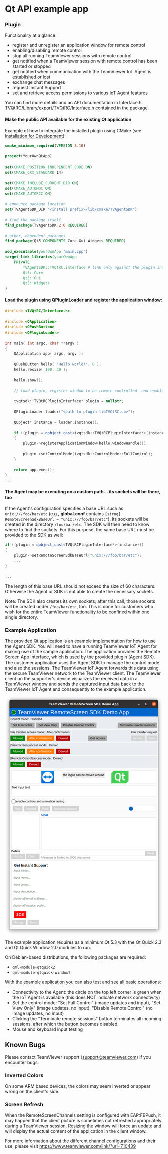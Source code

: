 # Qt API example app

### Plugin

Functionality at a glance:

* register and unregister an application window for remote control
* enabling/disabling remote control
* stop all running TeamViewer sessions with remote control
* get notified when a TeamViewer session with remote control has been started or stopped
* get notified when communication with the TeamViewer IoT Agent is established or lost
* exchange chat messages
* request Instant Support
* set and retrieve access permissions to various IoT Agent features

You can find more details and an API documentation in Interface.h [TVQtRC/Library/export/TVQtRC/Interface.h](../../TVQtRC/Library/export/TVQtRC/Interface.h) contained in the package.

#### Make the public API available for the existing Qt application

Example of how to integrate the installed plugin using CMake (see [Installation for Development](#installation-for-development)):

```cmake
cmake_minimum_required(VERSION 3.10)

project(YourOwnQtApp)

set(CMAKE_POSITION_INDEPENDENT_CODE ON)
set(CMAKE_CXX_STANDARD 14)

set(CMAKE_INCLUDE_CURRENT_DIR ON)
set(CMAKE_AUTOMOC ON)
set(CMAKE_AUTORCC ON)

# announce package location
set(TVAgentSDK_DIR "<install prefix>/lib/cmake/TVAgentSDK")

# find the package itself
find_package(TVAgentSDK 2.0 REQUIRED)

# other, dependent packages
find_package(Qt5 COMPONENTS Core Gui Widgets REQUIRED)

add_executable(yourOwnApp "main.cpp")
target_link_libraries(yourOwnApp
    PRIVATE
        TVAgentSDK::TVQtRC.interface # link only against the plugin interface, not the plugin itself
        Qt5::Core
        Qt5::Gui
        Qt5::Widgets
)
```

#### Load the plugin using QPluginLoader and register the application window:

```cpp
#include <TVQtRC/Interface.h>

#include <QApplication>
#include <QPushButton>
#include <QPluginLoader>

int main( int argc, char **argv )
{
    QApplication app( argc, argv );

    QPushButton hello( "Hello world!", 0 );
    hello.resize( 100, 30 );

    hello.show();

    // load plugin, register window to be remote controlled  and enable full control

    tvqtsdk::TVQtRCPluginInterface* plugin = nullptr;

    QPluginLoader loader("<path to plugin libTVQtRC.so>");

    QObject* instance = loader.instance();

    if ((plugin = qobject_cast<tvqtsdk::TVQtRCPluginInterface*>(instance)))
    {
        plugin->registerApplicationWindow(hello.windowHandle());

        plugin->setControlMode(tvqtsdk::ControlMode::FullControl);
    }

    return app.exec();
}
...
```

#### The Agent may be executing on a custom path... its sockets will be there, too

If the Agent's configuration specifies a base URL such as `unix:///foo/bar/etc` (e.g., **global.conf** contains `[strng] RemoteScreenSdkBaseUrl = "unix:///foo/bar/etc"`), its sockets will be created in the directory `/foo/bar/etc`. The SDK will then need to know where to find the sockets. For this purpose, the same base URL must be provided to the SDK as well:

```cpp
if ((plugin = qobject_cast<TVQtRCPluginInterface*>(instance)))
{
    plugin->setRemoteScreenSdkBaseUrl("unix:///foo/bar/etc");
    ...
}

...
```
The length of this base URL should not exceed the size of 60 characters. Otherwise the Agent or SDK is not able to create the necessary sockets.

Note: The SDK also creates its own sockets; after this call, those sockets will be created under `/foo/bar/etc`, too. This is done for customers who wish for the entire TeamViewer functionality to be confined within one single directory.

### Example Application

The provided Qt application is an example implementation for how to use the Agent SDK. You will need to have a running TeamViewer IoT Agent for making use of the sample application. The application provides the Remote Screen App Interface, which is used by the provided plugin (Agent SDK). The customer application uses the Agent SDK to manage the control mode and also the sessions. The TeamViewer IoT Agent forwards this data using the secure TeamViewer network to the TeamViewer client. The TeamViewer client on the supporter's device visualizes the received data in a TeamViewer window and sends the captured input data back to the TeamViewer IoT Agent and consequently to the example application.

![example app screenshot](../../doc/remote_screen_sdk_example_app_screenshot.png)

The example application requires as a minimum Qt 5.3 with the Qt Quick 2.3 and Qt Quick Window 2.0 modules to run.

On Debian-based distributions, the following packages are required:

* `qml-module-qtquick2`
* `qml-module-qtquick-window2`

With the example application you can also test and see all basic operations:

* Connectivity to the Agent: the circle on the top left corner is green when the IoT Agent is available (this does NOT indicate network connectivity)
* Set the control mode: "Set Full Control" (image updates and input), "Set View Only" (image updates, no input), "Disable Remote Control" (no image updates, no input)
* Clicking the "Terminate remote sessions" button terminates all incoming sessions, after which the button becomes disabled.
* Mouse and keyboard input testing

## Known Bugs

Please contact TeamViewer support ⟨support@teamviewer.com⟩ if you encounter bugs.

### Inverted Colors

On some ARM based devices, the colors may seem inverted or appear wrong on the client's side.

### Screen Refresh

When the RemoteScreenChannels setting is configured with EAP:FBPush, it may happen that the client picture is sometimes not refreshed appropriately during a TeamViewer session. Resizing the window will force an update and will display the actual content of the application in the client window.

For more information about the different channel configurations and their use, please visit https://www.teamviewer.com/link/?url=710439
